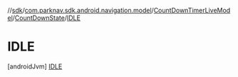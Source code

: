 //[sdk](../../../../../index.md)/[com.parknav.sdk.android.navigation.model](../../../index.md)/[CountDownTimerLiveModel](../../index.md)/[CountDownState](../index.md)/[IDLE](index.md)



# IDLE  
 [androidJvm] [IDLE](index.md)  
   

